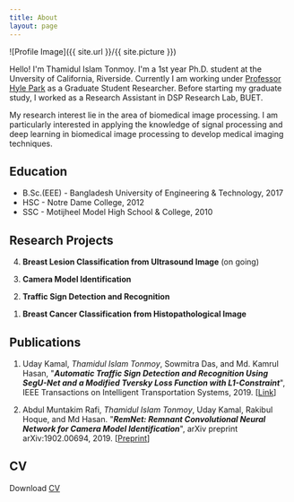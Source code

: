 ```yaml
---
title: About
layout: page
---
```

![Profile Image]({{ site.url }}/{{ site.picture }})


<p>Hello!  I'm Thamidul Islam Tonmoy. I'm a 1st year Ph.D. student at the Unversity of California, Riverside. Currently I am working under <a href='https://hylepark.com/'>Professor Hyle Park</a> as a Graduate Student Researcher. Before starting my graduate study, I worked as a Research Assistant in DSP Research Lab, BUET.</p>

<p>My research interest lie in the area of biomedical image processing. I am particularly  interested in applying the knowledge of signal processing and deep learning in biomedical image processing to develop medical imaging techniques.</p>


<h2>Education</h2>
<ul class="skill-list">
	<li>B.Sc.(EEE) - Bangladesh University of Engineering & Technology, 2017</li>
	<li>HSC - Notre Dame College, 2012</li>
	<li>SSC - Motijheel Model High School & College, 2010</li>
</ul>


<h2>Research Projects</h2>
<ol reversed>
        <li><p><b>Breast Lesion Classification from Ultrasound Image</b> (on going)</p></li>
	<li><p><b>Camera Model Identification</b><br></p></li>
        <li><p><b>Traffic Sign Detection and Recognition</b></p></li>
        <li><p><b>Breast Cancer Classification from Histopathological Image</b></p></li>
</ol>


<h2>Publications</h2>
<ol>
        <li><p>Uday Kamal, <i>Thamidul Islam Tonmoy</i>, Sowmitra Das, and Md. Kamrul Hasan, "<b><i>Automatic Traffic Sign Detection and Recognition Using SegU-Net and a Modified Tversky Loss Function with L1-Constraint</i></b>", IEEE Transactions on Intelligent Transportation Systems, 2019. [<a href='https://ieeexplore.ieee.org/document/8700606'>Link</a>]</p></li>
	<li><p>Abdul Muntakim Rafi, <i>Thamidul Islam Tonmoy</i>, Uday Kamal, Rakibul Hoque, and Md Hasan. "<b><i>RemNet: Remnant Convolutional Neural Network for Camera Model Identification</i></b>", arXiv preprint arXiv:1902.00694, 2019. [<a href='https://arxiv.org/abs/1902.00694'>Preprint</a>]</p></li>
</ol>


<h2>CV</h2>
<p>Download <a href='/assets/CV_TONMOY.pdf'>CV</a></p>
